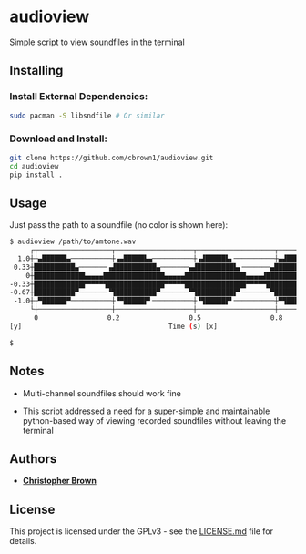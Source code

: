 # audioview

Simple script to view soundfiles in the terminal


## Installing

### Install External Dependencies:

```bash
sudo pacman -S libsndfile # Or similar
```

### Download and Install:

```bash
git clone https://github.com/cbrown1/audioview.git
cd audioview
pip install .
```

## Usage

Just pass the path to a soundfile (no color is shown here):

```bash
$ audioview /path/to/amtone.wav
     ┌┬──────────────────┬───────────────────┬───────────────────┬──────────────────┬┐
  1.0┼┼▄██████▄──────────┼▗▄█████▙▄──────────┼▗▟█████▙▖──────────┼▄▟█████▄▖─────────┼┤
 0.33┼██████████▄───────▗▟██████████▄───────▄▟█████████▙▖───────▄██████████▙▖──────▗▄┤
    0┼████████████▙▄▄▄▄███████████████▄▄▄▄▄███████████████▄▄▄▄▟██████████████▙▄▄▄▄▟██┤
-0.33┼████████████▛▀▀▀▀▜██████████████▀▀▀▀▀███████████████▀▀▀▀▀██████████████▛▀▀▀▀▜██┤
-0.67┼██████████▀───────▝▜██████████▀───────▀▜█████████▛▘───────▀██████████▛▘──────▝▀┤
 -1.0┼┼▀██████▀──────────┼▝▀█████▛▘──────────┼▝▜█████▛▘──────────┼▀▜█████▀▘─────────┼┤
     └┼──────────────────┼───────────────────┼───────────────────┼──────────────────┼┘
      0                 0.2                 0.5                 0.8                 1 
[y]                                    Time (s) [x]                                   

$ 

```

## Notes

- Multi-channel soundfiles should work fine

- This script addressed a need for a super-simple and maintainable python-based way of viewing recorded soundfiles without leaving the terminal


## Authors

- [**Christopher Brown**](https://github.com/cbrown1)


## License

This project is licensed under the GPLv3 - see the [LICENSE.md](LICENSE.md) file for details.
